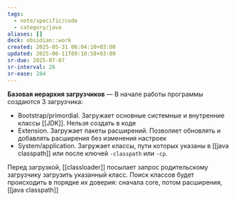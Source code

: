 ```yaml
---
tags:
  - note/specific/code
  - category/java
aliases: []
deck: obsidian::work
created: 2025-05-31 06:04:10+03:00
updated: 2025-06-11T09:10:58+03:00
sr-due: 2025-07-07
sr-interval: 26
sr-ease: 284
---
```


**Базовая иерархия загрузчиков**
—
В начале работы программы создаются 3 загрузчика:
- Bootstrap/primordial. Загружает основные системные и внутренние классы [[JDK]]. Нельзя создать в коде
- Extension. Загружает пакеты расширений. Позволяет обновлять и добавлять расширения без изменения настроек
- System/application. Загружает классы, пути которых указаны в [[java classpath]] или после ключей `-classpath` или `-cp`.

Перед загрузкой, [[classloader]] посылает запрос родительскому загрузчику загрузить указанный класс. Поиск классов будет происходить в порядке их доверия: сначала core, потом расширения, [[java classpath]]

